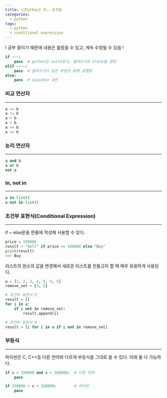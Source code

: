 ```yaml
---
title: \[Python] 2\. 조건문
categories: 
  - python
tags: 
  - python
  - conditional expression
---
```


! 공부 중이기 때문에 내용은 틀렸을 수 있고, 계속 수정될 수 있음 !


```python
if ~~~:
    pass  # python은 suite방식, 들여쓰기로 block을 결정
elif ~~~~:
    pass  # 들여쓰기가 같은 부분은 함께 실행됨
else:
    pass  # spacebar 4번
```

### 비교 연산자

---

```python
a == b
a != b
a > b
a < b
a >= b
a <= b
```

### 논리 연산자

---

```python
a and b
a or b
not a
```

### in, not in

---

```python
a in list()
a not in list()
```

### 조건부 표현식(Conditional Expression)

---

if ~ else문을 한줄에 작성해 사용할 수 있다.

```python
price = 150000
result = "Sell" if price >= 160000 else "Buy"
print(result)
>>> Buy
```

리스트의 원소의 값을 변경해서 새로운 리스트를 만들고자 할 때 매우 유용하게 사용된다.

```python
a = [1, 2, 3, 4, 5, 5, 5]
remove_set = {3, 5}

# 조건부 표현식 X
result = []
for i in a:
    if i not in remove_set:
        result.append(i)

# 조건부 표현식 O
result = [i for i in a if i not in remove_set]

```

### 부등식

---

파이썬은 C, C++등 다른 언어와 다르게 부등식을 그대로 쓸 수 있다. 아래 둘 다 가능하다.

```python
if x > 150000 and x < 160000:  # 다른 언어
    pass

if 150000 < x < 160000:        # 파이썬
    pass
```